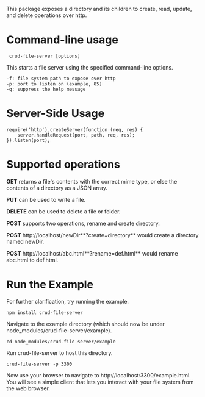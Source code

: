 This package exposes a directory and its children to create, read, update, and delete operations over http.

Command-line usage
==================

     crud-file-server [options]

This starts a file server using the specified command-line options.

	-f: file system path to expose over http
	-p: port to listen on (example, 85)
	-q: suppress the help message


Server-Side Usage
=================

	require('http').createServer(function (req, res) {
		server.handleRequest(port, path, req, res);
	}).listen(port);
	
Supported operations
====================

**GET** returns a file's contents with the correct mime type, or else the contents of a directory as a JSON array.

**PUT** can be used to write a file.

**DELETE** can be used to delete a file or folder.

**POST** supports two operations, rename and create directory.  

**POST** http://localhost/newDir**?create=directory** would create a directory named newDir.  

**POST** http://localhost/abc.html**?rename=def.html** would rename abc.html to def.html.

Run the Example
===============

For further clarification, try running the example.

    npm install crud-file-server

Navigate to the example directory (which should now be under node_modules/crud-file-server/example).

	cd node_modules/crud-file-server/example

Run crud-file-server to host this directory. 

    crud-file-server -p 3300
    	
Now use your browser to navigate to http://localhost:3300/example.html.  
You will see a simple client that lets you interact with your file system from the web browser.


    


